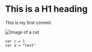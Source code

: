 # This is a H1 heading
This is my first commit

![Image of a cat](https://octodex.github.com/images/yaktocat.png)


```
var c = 1
var a = "text"
```

